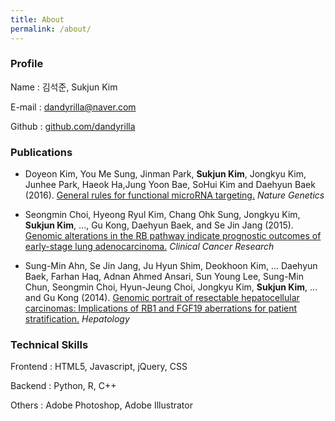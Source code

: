 ```yaml
---
title: About
permalink: /about/
---
```


### Profile

Name
: 김석준, Sukjun Kim

E-mail
: dandyrilla@naver.com

Github
: [github.com/dandyrilla](https://github.com/dandyrilla)


### Publications

* Doyeon Kim, You Me Sung, Jinman Park, **Sukjun Kim**, Jongkyu Kim, Junhee Park, Haeok Ha,Jung Yoon Bae, SoHui Kim and Daehyun Baek (2016). [General rules for functional microRNA targeting.](https://www.ncbi.nlm.nih.gov/pubmed/27776116) *Nature Genetics*

* Seongmin Choi, Hyeong Ryul Kim, Chang Ohk Sung, Jongkyu Kim, **Sukjun Kim**, ..., Gu Kong, Daehyun Baek, and Se Jin Jang (2015). [Genomic alterations in the RB pathway indicate prognostic outcomes of early-stage lung adenocarcinoma.](https://www.ncbi.nlm.nih.gov/pubmed/25294902) *Clinical Cancer Research*

* Sung-Min Ahn, Se Jin Jang, Ju Hyun Shim, Deokhoon Kim, ... Daehyun Baek, Farhan Haq, Adnan Ahmed Ansari, Sun Young Lee, Sung-Min Chun, Seongmin Choi, Hyun-Jeung Choi, Jongkyu Kim, **Sukjun Kim**, ... and Gu Kong (2014). [Genomic portrait of resectable hepatocellular carcinomas: Implications of RB1 and FGF19 aberrations for patient stratification.](https://www.ncbi.nlm.nih.gov/pubmed/24798001) *Hepatology*

### Technical Skills

Frontend
: HTML5, Javascript, jQuery, CSS

Backend
: Python, R, C++

Others
: Adobe Photoshop, Adobe Illustrator

